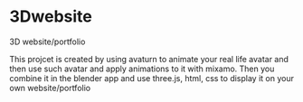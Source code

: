 # 3Dwebsite
3D website/portfolio

This projcet is created by using avaturn to animate your real life avatar and then use such avatar and apply animations to it with mixamo. Then you combine it in the blender app and use three.js, html, css to display it on your own website/portfolio
